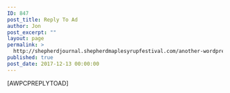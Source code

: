 ```yaml
---
ID: 847
post_title: Reply To Ad
author: Jon
post_excerpt: ""
layout: page
permalink: >
  http://shepherdjournal.shepherdmaplesyrupfestival.com/another-wordpress-classifieds-plugin/reply-to-ad
published: true
post_date: 2017-12-13 00:00:00
---
```

[AWPCPREPLYTOAD]